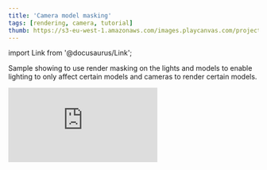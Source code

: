 ```yaml
---
title: 'Camera model masking'
tags: [rendering, camera, tutorial]
thumb: https://s3-eu-west-1.amazonaws.com/images.playcanvas.com/projects/12/436772/B47904-image-75.jpg
---
```


import Link from '@docusaurus/Link';

Sample showing to use render masking on the lights and models to enable lighting to only affect certain models and cameras to render certain models.

<div className="iframe-container">
    <iframe loading="lazy" src="https://playcanv.as/p/D4ZYtQrG/" title="Camera model masking" webkitallowfullscreen="true" mozallowfullscreen="true" allow="autoplay" allowfullscreen="true" allowvr="" scrolling="no" frameborder="0" />
</div>

<Link to='https://playcanvas.com/project/436772/'>Open Project ↗</Link>
